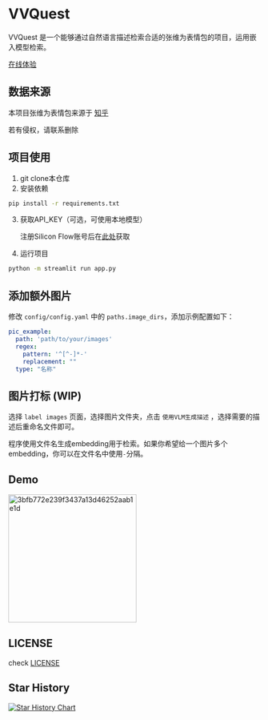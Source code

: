 # VVQuest

VVQuest 是一个能够通过自然语言描述检索合适的张维为表情包的项目，运用嵌入模型检索。

[在线体验](https://vv.xy0v0.top)

## 数据来源

本项目张维为表情包来源于 [知乎](https://www.zhihu.com/question/656505859/answer/55843704436)

若有侵权，请联系删除

## 项目使用

1. git clone本仓库
2. 安装依赖
```bash
pip install -r requirements.txt
```
3. 获取API_KEY（可选，可使用本地模型）

    注册Silicon Flow账号后在[此处](https://cloud.siliconflow.cn/account/ak)获取

4. 运行项目
```bash
python -m streamlit run app.py
```

## 添加额外图片
修改 `config/config.yaml` 中的 `paths.image_dirs`，添加示例配置如下：

```yaml
pic_example:
  path: 'path/to/your/images'
  regex:
    pattern: '^[^-]*-'
    replacement: ""
  type: "名称"
```

## 图片打标 (WIP)

选择 `label images` 页面，选择图片文件夹，点击 `使用VLM生成描述` ，选择需要的描述后重命名文件即可。

程序使用文件名生成embedding用于检索。如果你希望给一个图片多个embedding，你可以在文件名中使用`-`分隔。

## Demo

<img width="256" alt="3bfb772e239f3437a13d46252aab1e1d" src="https://github.com/user-attachments/assets/d7e02f8f-205d-42ef-9c80-49f98aff64a6" />

## LICENSE

check [LICENSE](LICENSE)

## Star History

[![Star History Chart](https://api.star-history.com/svg?repos=DanielZhangyc/VVQuest&type=Date)](https://star-history.com/#DanielZhangyc/VVQuest&Date)
